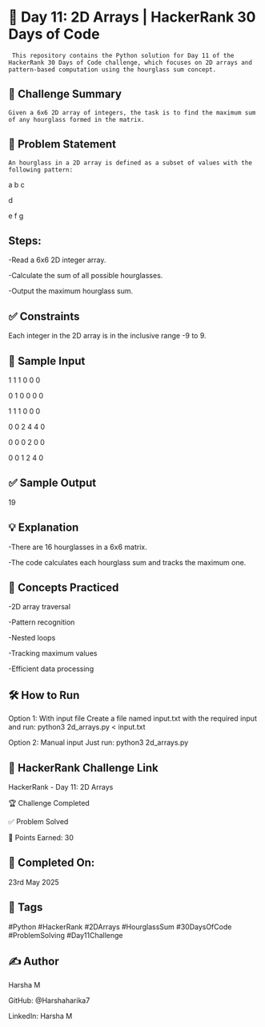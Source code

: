 # 🔢 Day 11: 2D Arrays | HackerRank 30 Days of Code

     This repository contains the Python solution for Day 11 of the HackerRank 30 Days of Code challenge, which focuses on 2D arrays and pattern-based computation using the hourglass sum concept.

## 🚀 Challenge Summary

    Given a 6x6 2D array of integers, the task is to find the maximum sum of any hourglass formed in the matrix.

## 📝 Problem Statement

    An hourglass in a 2D array is defined as a subset of values with the following pattern:

a b c

  d
  
e f g

## Steps:

-Read a 6x6 2D integer array.

-Calculate the sum of all possible hourglasses.

-Output the maximum hourglass sum.

## ✅ Constraints

Each integer in the 2D array is in the inclusive range -9 to 9.

## 🔢 Sample Input

1 1 1 0 0 0

0 1 0 0 0 0

1 1 1 0 0 0

0 0 2 4 4 0

0 0 0 2 0 0

0 0 1 2 4 0

## ✅ Sample Output

19

## 💡 Explanation

-There are 16 hourglasses in a 6x6 matrix. 

-The code calculates each hourglass sum and tracks the maximum one.

## 🧠 Concepts Practiced 

-2D array traversal

-Pattern recognition

-Nested loops

-Tracking maximum values

-Efficient data processing

## 🛠️ How to Run

Option 1: With input file Create a file named input.txt with the required input and run: python3 2d_arrays.py < input.txt

Option 2: Manual input Just run: python3 2d_arrays.py

## 🔗 HackerRank Challenge Link

HackerRank - Day 11: 2D Arrays

🏆 Challenge Completed

✅ Problem Solved

🎯 Points Earned: 30

## 📅 Completed On: 

23rd May 2025

## 🔖 Tags

#Python #HackerRank #2DArrays #HourglassSum #30DaysOfCode #ProblemSolving #Day11Challenge

## ✍️ Author

Harsha M

GitHub: @Harshaharika7

LinkedIn: Harsha M
